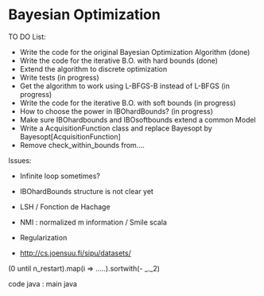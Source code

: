 # Bayesian Optimization

TO DO List:
*  Write the code for the original Bayesian Optimization Algorithm  (done)
*  Write the code for the iterative B.O. with hard bounds (done)
*  Extend the algorithm to discrete optimization
*  Write tests (in progress)
*  Get the algorithm to work using L-BFGS-B instead of L-BFGS (in progress)
*  Write the code for the iterative B.O. with soft bounds (in progress)
*  How to choose the power in IBOhardBounds? (in progress)
*  Make sure IBOhardbounds and IBOsoftbounds extend a common Model
*  Write a AcquisitionFunction class and replace Bayesopt by Bayesopt[AcquisitionFunction]
*  Remove check_within_bounds from....


Issues:
* Infinite loop sometimes?
* IBOhardBounds structure is not clear yet
* LSH / Fonction de Hachage

* NMI : normalized m        information / Smile scala
* Regularization
* http://cs.joensuu.fi/sipu/datasets/


(0 until n_restart).map(i => .....).sortwith(- _._2)


code java : main java
